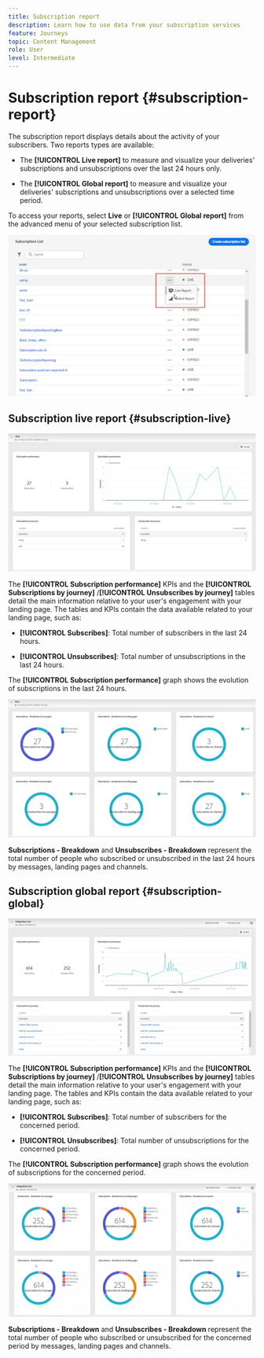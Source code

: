 ```yaml
---
title: Subscription report
description: Learn how to use data from your subscription services
feature: Journeys
topic: Content Management
role: User
level: Intermediate
---
```

# Subscription report {#subscription-report}

The subscription report displays details about the activity of your subscribers. Two reports types are available:

* The **[!UICONTROL Live report]** to measure and visualize your deliveries' subscriptions and unsubscriptions over the last 24 hours only.

* The **[!UICONTROL Global report]** to measure and visualize your deliveries' subscriptions and unsubscriptions over a selected time period.

To access your reports, select **Live** or **[!UICONTROL Global report]** from the advanced menu of your selected subscription list.

![](../assets/subscription_report_6.png)

## Subscription live report {#subscription-live}

![](../assets/subscription_report_3.png)

The **[!UICONTROL Subscription performance]** KPIs and the **[!UICONTROL Subscriptions by journey]** /**[!UICONTROL Unsubscribes by journey]** tables detail the main information relative to your user's engagement with your landing page. The tables and KPIs contain the data available related to your landing page, such as:

* **[!UICONTROL Subscribes]**: Total number of subscribers in the last 24 hours.

* **[!UICONTROL Unsubscribes]**: Total number of unsubscriptions in the last 24 hours.

The **[!UICONTROL Subscription performance]** graph shows the evolution of subscriptions in the last 24 hours.

![](../assets/subscription_report_4.png)

**Subscriptions - Breakdown** and **Unsubscribes - Breakdown** represent the total number of people who subscribed or unsubscribed in the last 24 hours by messages, landing pages and channels.

## Subscription global report {#subscription-global}

![](../assets/subscription_report_1.png)

The **[!UICONTROL Subscription performance]** KPIs and the **[!UICONTROL Subscriptions by journey]** /**[!UICONTROL Unsubscribes by journey]** tables detail the main information relative to your user's engagement with your landing page. The tables and KPIs contain the data available related to your landing page, such as:

* **[!UICONTROL Subscribes]**: Total number of subscribers for the concerned period.

* **[!UICONTROL Unsubscribes]**: Total number of unsubscriptions for the concerned period.

The **[!UICONTROL Subscription performance]** graph shows the evolution of subscriptions for the concerned period.

![](../assets/subscription_report_2.png)

**Subscriptions - Breakdown** and **Unsubscribes - Breakdown** represent the total number of people who subscribed or unsubscribed for the concerned period by messages, landing pages and channels.

